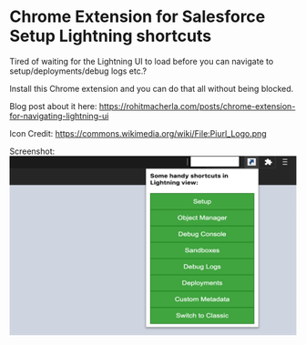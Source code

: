 # Chrome Extension for Salesforce Setup Lightning shortcuts

Tired of waiting for the Lightning UI to load before you can navigate to setup/deployments/debug logs etc.?

Install this Chrome extension and you can do that all without being blocked.

Blog post about it here: https://rohitmacherla.com/posts/chrome-extension-for-navigating-lightning-ui

Icon Credit: https://commons.wikimedia.org/wiki/File:Piurl_Logo.png

Screenshot:
![Screenshot](images/screenshot.png)